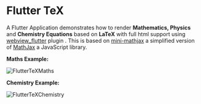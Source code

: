 # Flutter TeX

A Flutter Application demonstrates how to render **Mathematics, Physics** and **Chemistry Equations** based on **LaTeX** with full html support using [webview_flutter](https://pub.dartlang.org/packages/webview_flutter) plugin . This is based on [mini-mathjax](https://github.com/electricbookworks/mini-mathjax) a simplified version of [MathJax](https://github.com/mathjax/MathJax/) a JavaScript library.


**Maths Example:**

![FlutterTeXMaths](https://github.com/shahzadakram67/flutter_tex/blob/master/mathsTeX.png)


**Chemistry Example:**

![FlutterTeXChemistry](https://github.com/shahzadakram67/flutter_tex/blob/master/chemTeX.png)

